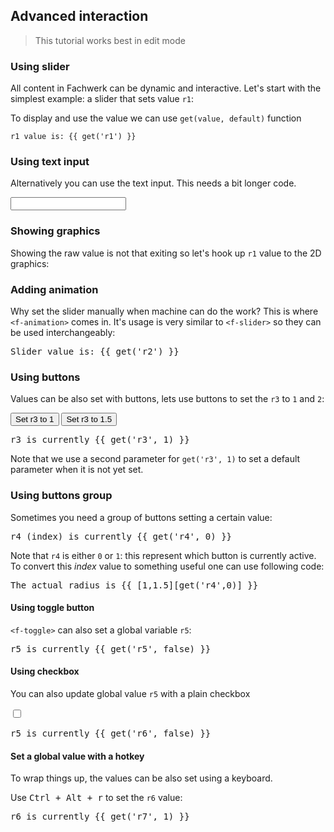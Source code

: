 ## Advanced interaction

> This tutorial works best in edit mode <f-edit-icon  />

### Using slider

All content in Fachwerk can be dynamic and interactive. Let's start with the simplest example: a slider that sets value `r1`:

<f-slider set="r1" />

To display and use the value we can use `get(value, default)` function

	r1 value is: {{ get('r1') }}

### Using text input

Alternatively you can use the text input. This needs a bit longer code.

<input
	type="text"
	:value="get('r1', 0)"
  v-on:input="e => set('r1',e.target.value)"
/>

### Showing graphics 

Showing the raw value is not that exiting so let's hook up `r1` value to the 2D graphics:

<f-scene grid>
	<f-box :rotation="get('r1', 0)" />
</f-scene>

### Adding animation

Why set the slider manually when machine can do the work? This is where `<f-animation>` comes in. It's usage is very similar to `<f-slider>` so they can be used interchangeably:

  
<f-animation set="r2" />

<pre>Slider value is: {{ get('r2') }}</pre>

<f-scene grid>
	<f-box :rotation="get('r2', 0)" />
</f-scene>

### Using buttons

Values can be also set with buttons, lets use buttons to set the `r3` to `1` and `2`:

<button v-on:click="set('r3',1)">Set r3 to 1</button> <button v-on:click="set('r3',1.5)">Set r3 to 1.5</button>

<pre>r3 is currently {{ get('r3', 1) }}</pre>

Note that we use a second parameter for `get('r3', 1)` to set a default parameter when it is not yet set.

<f-scene grid>
	<f-circle :r="get('r3', 1)" />
</f-scene>

### Using buttons group

Sometimes you need a group of buttons setting a certain value:

<f-buttons
  :buttons="['Small circle','Large circle']"
  set="r4"
/>

<p />

<pre>r4 (index) is currently {{ get('r4', 0) }}</pre>

Note that `r4` is either `0` or `1`: this represent which button is currently active. To convert this *index* value to something useful one can use following code:

<pre>The actual radius is {{ [1,1.5][get('r4',0)] }}</pre>

<f-scene grid>
	<f-circle :r="[1,1.5][get('r4',0)]" />
</f-scene>

#### Using toggle button

`<f-toggle>` can also set a global variable `r5`:

<f-toggle set="r5" />

<pre>r5 is currently {{ get('r5', false) }}</pre>

#### Using checkbox

You can also update global value `r5` with a plain checkbox

<input
	type="checkbox"
	:checked="get('r6', false)"
  v-on:input="e => set('r6',e.target.checked)"
/>

<pre>r5 is currently {{ get('r6', false) }}</pre>

#### Set a global value with a hotkey

To wrap things up, the values can be also set using a keyboard.

Use <kbd>Ctrl + Alt + r</kbd> to set the `r6` value:

<f-keyboard ctrl alt character="r" v-on:keydown="set('r7', 1.5)"/>

<pre>r6 is currently {{ get('r7', 1) }}</pre>

<f-scene grid>
	<f-circle :r="get('r7', 1)" />
</f-scene>









































